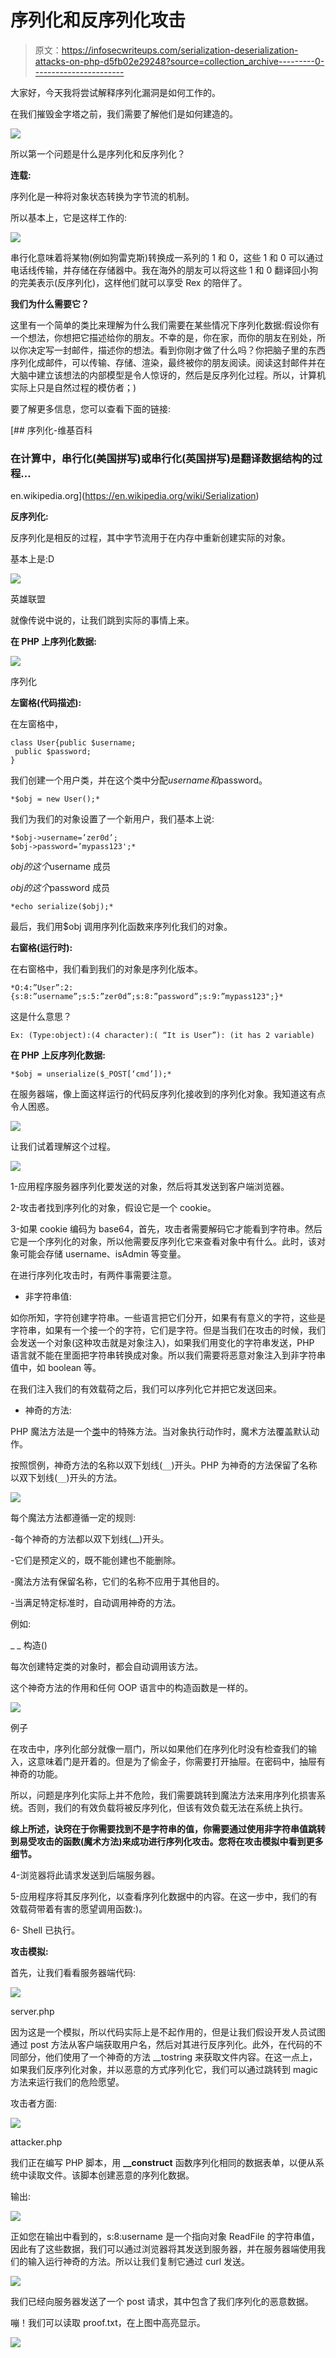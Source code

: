 # 序列化和反序列化攻击

> 原文：<https://infosecwriteups.com/serialization-deserialization-attacks-on-php-d5fb02e29248?source=collection_archive---------0----------------------->

大家好，今天我将尝试解释序列化漏洞是如何工作的。

在我们摧毁金字塔之前，我们需要了解他们是如何建造的。

![](img/381fa2c4610230649c0f164bc0542cb1.png)

所以第一个问题是什么是序列化和反序列化？

**连载:**

序列化是一种将对象状态转换为字节流的机制。

所以基本上，它是这样工作的:

![](img/49a556494d873b5e6951c65effeef266.png)

串行化意味着将某物(例如狗雷克斯)转换成一系列的 1 和 0，这些 1 和 0 可以通过电话线传输，并存储在存储器中。我在海外的朋友可以将这些 1 和 0 翻译回小狗的完美表示(反序列化)，这样他们就可以享受 Rex 的陪伴了。

**我们为什么需要它？**

这里有一个简单的类比来理解为什么我们需要在某些情况下序列化数据:假设你有一个想法，你想把它描述给你的朋友。不幸的是，你在家，而你的朋友在别处，所以你决定写一封邮件，描述你的想法。看到你刚才做了什么吗？你把脑子里的东西序列化成邮件，可以传输、存储、渲染，最终被你的朋友阅读。阅读这封邮件并在大脑中建立该想法的内部模型是令人惊讶的，然后是反序列化过程。所以，计算机实际上只是自然过程的模仿者；)

要了解更多信息，您可以查看下面的链接:

[](https://en.wikipedia.org/wiki/Serialization) [## 序列化-维基百科

### 在计算中，串行化(美国拼写)或串行化(英国拼写)是翻译数据结构的过程…

en.wikipedia.org](https://en.wikipedia.org/wiki/Serialization) 

**反序列化:**

反序列化是相反的过程，其中字节流用于在内存中重新创建实际的对象。

基本上是:D

![](img/641e1aea59de87af9d171e0c044d685a.png)

英雄联盟

就像传说中说的，让我们跳到实际的事情上来。

**在 PHP 上序列化数据:**

![](img/f6054ba83f4dc869960ca39d3a84cf7a.png)

序列化

**左窗格(代码描述):**

在左窗格中，

```
class User{public $username;
 public $password;
}
```

我们创建一个用户类，并在这个类中分配$username 和$password。

`*$obj = new User();*`

我们为我们的对象设置了一个新用户，我们基本上说:

```
*$obj->username=’zer0d’;
$obj->password=’mypass123';*
```

$obj 的这个$username 成员

$obj 的这个$password 成员

```
*echo serialize($obj);*
```

最后，我们用$obj 调用序列化函数来序列化我们的对象。

**右窗格(运行时):**

在右窗格中，我们看到我们的对象是序列化版本。

```
*O:4:”User”:2:{s:8:”username”;s:5:”zer0d”;s:8:”password”;s:9:”mypass123";}*
```

这是什么意思？

```
Ex: (Type:object):(4 character):( “It is User”): (it has 2 variable)
```

**在 PHP 上反序列化数据:**

```
*$obj = unserialize($_POST[‘cmd’]);*
```

在服务器端，像上面这样运行的代码反序列化接收到的序列化对象。我知道这有点令人困惑。

![](img/1dbe06714e46a4996b15675b19f7bb4f.png)

让我们试着理解这个过程。

![](img/e0b093d79b368233150d03f02f8bbf15.png)

1-应用程序服务器序列化要发送的对象，然后将其发送到客户端浏览器。

2-攻击者找到序列化的对象，假设它是一个 cookie。

3-如果 cookie 编码为 base64，首先，攻击者需要解码它才能看到字符串。然后它是一个序列化的对象，所以他需要反序列化它来查看对象中有什么。此时，该对象可能会存储 username、isAdmin 等变量。

在进行序列化攻击时，有两件事需要注意。

*   非字符串值:

如你所知，字符创建字符串。一些语言把它们分开，如果有有意义的字符，这些是字符串，如果有一个接一个的字符，它们是字符。但是当我们在攻击的时候，我们会发送一个对象(这种攻击就是对象注入)，如果我们用变化的字符串发送，PHP 语言就不能在里面把字符串转换成对象。所以我们需要将恶意对象注入到非字符串值中，如 boolean 等。

在我们注入我们的有效载荷之后，我们可以序列化它并把它发送回来。

*   神奇的方法:

PHP 魔法方法是一个[类](https://www.phptutorial.net/php-oop/php-objects/)中的特殊方法。当对象执行动作时，魔术方法覆盖默认动作。

按照惯例，神奇方法的名称以双下划线(`__`)开头。PHP 为神奇的方法保留了名称以双下划线(`__`)开头的方法。

![](img/136bad209216aae7ac5054540275f9ab.png)

每个魔法方法都遵循一定的规则:

-每个神奇的方法都以双下划线(__)开头。

-它们是预定义的，既不能创建也不能删除。

-魔法方法有保留名称，它们的名称不应用于其他目的。

-当满足特定标准时，自动调用神奇的方法。

例如:

_ _ 构造()

每次创建特定类的对象时，都会自动调用该方法。

这个神奇方法的作用和任何 OOP 语言中的构造函数是一样的。

![](img/5e58ed52ff7361eea505ca1ced2b305f.png)

例子

在攻击中，序列化部分就像一扇门，所以如果他们在序列化时没有检查我们的输入，这意味着门是开着的。但是为了偷金子，你需要打开抽屉。在密码中，抽屉有神奇的功能。

所以，问题是序列化实际上并不危险，我们需要跳转到魔法方法来用序列化损害系统。否则，我们的有效负载将被反序列化，但该有效负载无法在系统上执行。

**综上所述，诀窍在于你需要找到不是字符串的值，你需要通过使用非字符串值跳转到易受攻击的函数(魔术方法)来成功进行序列化攻击。您将在攻击模拟中看到更多细节。**

4-浏览器将此请求发送到后端服务器。

5-应用程序将其反序列化，以查看序列化数据中的内容。在这一步中，我们的有效载荷带着有害的愿望调用函数:)。

6- Shell 已执行。

**攻击模拟:**

首先，让我们看看服务器端代码:

![](img/6354abc6e29570fdae352199eb3907b8.png)

server.php

因为这是一个模拟，所以代码实际上是不起作用的，但是让我们假设开发人员试图通过 post 方法从客户端获取用户名，然后对其进行反序列化。此外，在代码的不同部分，他们使用了一个神奇的方法 __tostring 来获取文件内容。在这一点上，如果我们反序列化对象，并以恶意的方式序列化它，我们可以通过跳转到 magic 方法来运行我们的危险愿望。

攻击者方面:

![](img/5cb1b0c45bc6ddd415d0b437f1c533a9.png)

attacker.php

我们正在编写 PHP 脚本，用 **__construct** 函数序列化相同的数据表单，以便从系统中读取文件。该脚本创建恶意的序列化数据。

输出:

![](img/9e8d1112dd48e45874122fe8faf5946e.png)

正如您在输出中看到的，s:8:username 是一个指向对象 ReadFile 的字符串值，因此有了这些数据，我们可以通过浏览器将其发送到服务器，并在服务器端使用我们的输入运行神奇的方法。所以让我们复制它通过 curl 发送。

![](img/3b6cae0dbfaf4f1a33d9eca6663d90f9.png)

我们已经向服务器发送了一个 post 请求，其中包含了我们序列化的恶意数据。

嘣！我们可以读取 proof.txt，在上图中高亮显示。

![](img/34d807238d3b6e0f82bf3fadcb52816e.png)